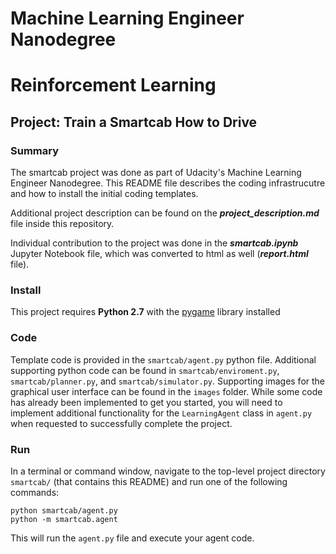 # Machine Learning Engineer Nanodegree
# Reinforcement Learning
## Project: Train a Smartcab How to Drive

### Summary

The smartcab project was done as part of Udacity's Machine Learning Engineer Nanodegree. This README file describes the coding infrastrucutre and how to install the initial coding templates. 

Additional project description can be found on the **_project_description.md_** file inside this repository.

Individual contribution to the project was done in the **_smartcab.ipynb_** Jupyter Notebook file, which was converted to html as well (**_report.html_** file).

### Install

This project requires **Python 2.7** with the [pygame](https://www.pygame.org/wiki/GettingStarted
) library installed

### Code

Template code is provided in the `smartcab/agent.py` python file. Additional supporting python code can be found in `smartcab/enviroment.py`, `smartcab/planner.py`, and `smartcab/simulator.py`. Supporting images for the graphical user interface can be found in the `images` folder. While some code has already been implemented to get you started, you will need to implement additional functionality for the `LearningAgent` class in `agent.py` when requested to successfully complete the project. 

### Run

In a terminal or command window, navigate to the top-level project directory `smartcab/` (that contains this README) and run one of the following commands:

```python smartcab/agent.py```  
```python -m smartcab.agent```

This will run the `agent.py` file and execute your agent code.
